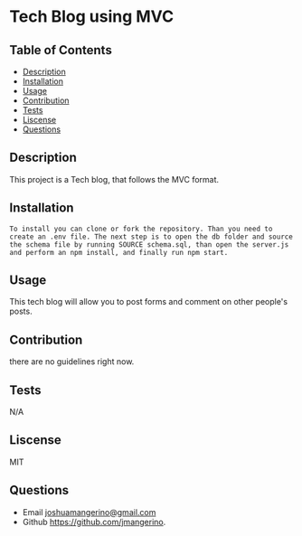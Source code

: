 # Tech Blog using MVC

  ## Table of Contents
  * [Description](#description)
  * [Installation](#installation)
  * [Usage](#usage)
  * [Contribution](#contribution)
  * [Tests](#tests)
  * [Liscense](#liscense)
  * [Questions](#questions)

   ## Description
  This project is a Tech blog, that follows the MVC format.
  
  ## Installation
    To install you can clone or fork the repository. Than you need to create an .env file. The next step is to open the db folder and source the schema file by running SOURCE schema.sql, than open the server.js and perform an npm install, and finally run npm start.

  ## Usage
  This tech blog will allow you to post forms and comment on other people's posts.
  


  ## Contribution
  there are no guidelines right now.

  ## Tests
  N/A

  ## Liscense
  MIT

  ## Questions
  * Email joshuamangerino@gmail.com
  * Github https://github.com/jmangerino.
